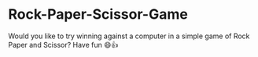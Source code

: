 # Rock-Paper-Scissor-Game
Would you like to try winning against a computer in a simple game of Rock Paper and Scissor? Have fun 😄👍
